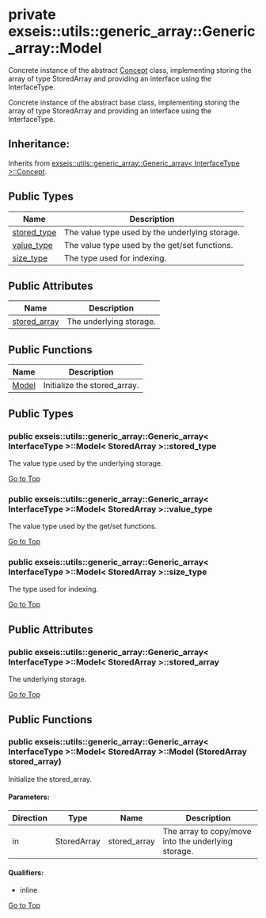 # <a name='exseis-utils-generic_array-Generic_array-Model' /> private exseis::utils::generic_array::Generic_array::Model

Concrete instance of the abstract [Concept][exseis-utils-generic_array-Generic_array-Concept] class, implementing storing the array of type StoredArray and providing an interface using the InterfaceType. 



Concrete instance of the abstract base class, implementing storing the array of type StoredArray and providing an interface using the InterfaceType. 




## Inheritance:
Inherits from [exseis::utils::generic_array::Generic_array< InterfaceType >::Concept][exseis-utils-generic_array-Generic_array-Concept].

## Public Types
| Name | Description | 
| ---- | ---- |
| [stored_type](#exseis-utils-generic_array-Generic_array-Model-stored_type) | The value type used by the underlying storage.  |
| [value_type](#exseis-utils-generic_array-Generic_array-Model-value_type) | The value type used by the get/set functions.  |
| [size_type](#exseis-utils-generic_array-Generic_array-Model-size_type) | The type used for indexing.  |


## Public Attributes
| Name | Description | 
| ---- | ---- |
| [stored_array](#exseis-utils-generic_array-Generic_array-Model-stored_array) | The underlying storage.  |


## Public Functions
| Name | Description | 
| ---- | ---- |
| [Model](#exseis-utils-generic_array-Generic_array-Model-Model) | Initialize the stored_array.  |



## Public Types
### <a name='exseis-utils-generic_array-Generic_array-Model-stored_type' /> public exseis::utils::generic_array::Generic_array< InterfaceType >::Model< StoredArray >::stored_type 

The value type used by the underlying storage. 








[Go to Top](#exseis-utils-generic_array-Generic_array-Model)

### <a name='exseis-utils-generic_array-Generic_array-Model-value_type' /> public exseis::utils::generic_array::Generic_array< InterfaceType >::Model< StoredArray >::value_type 

The value type used by the get/set functions. 








[Go to Top](#exseis-utils-generic_array-Generic_array-Model)

### <a name='exseis-utils-generic_array-Generic_array-Model-size_type' /> public exseis::utils::generic_array::Generic_array< InterfaceType >::Model< StoredArray >::size_type 

The type used for indexing. 








[Go to Top](#exseis-utils-generic_array-Generic_array-Model)

## Public Attributes
### <a name='exseis-utils-generic_array-Generic_array-Model-stored_array' /> public exseis::utils::generic_array::Generic_array< InterfaceType >::Model< StoredArray >::stored_array 

The underlying storage. 








[Go to Top](#exseis-utils-generic_array-Generic_array-Model)

## Public Functions
### <a name='exseis-utils-generic_array-Generic_array-Model-Model' /> public  exseis::utils::generic_array::Generic_array< InterfaceType >::Model< StoredArray >::Model (StoredArray stored_array)

Initialize the stored_array. 




#### Parameters: 
| Direction | Type | Name | Description | 
| ---- | ---- | ---- | ---- |
| in | StoredArray | stored_array | The array to copy/move into the underlying storage.  |












#### Qualifiers: 
* inline


[Go to Top](#exseis-utils-generic_array-Generic_array-Model)

[exseis-utils-generic_array-Generic_array-Concept]:./Concept.md
[exseis-utils-generic_array-Generic_array-Concept-size_type]:./Concept.md#exseis-utils-generic_array-Generic_array-Concept-size_type
[exseis-utils-generic_array-Generic_array-Concept-value_type]:./Concept.md#exseis-utils-generic_array-Generic_array-Concept-value_type
